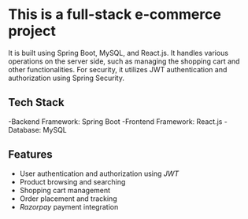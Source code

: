 # This is a full-stack e-commerce project
It is built using Spring Boot, MySQL, and React.js. It handles various operations on the server side, such as managing the shopping cart and other functionalities. For security, it utilizes JWT authentication and authorization using Spring Security.

## Tech Stack

-Backend Framework: Spring Boot
-Frontend Framework: React.js
-Database: MySQL

## Features

- User authentication and authorization using *JWT*  
- Product browsing and searching  
- Shopping cart management  
- Order placement and tracking  
- *Razorpay* payment integration  
